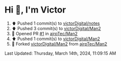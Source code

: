 <h1>Hi 👋, I'm Victor </h1>

<!--RECENT_ACTIVITY:start-->
1. ⬆️ Pushed 1 commit(s) to [victorDigital/notes](https://github.com/victorDigital/notes)<br>
2. ⬆️ Pushed 3 commit(s) to [victorDigital/Man2](https://github.com/victorDigital/Man2)<br>
3. 💪 Opened PR [#1](https://github.com/ajrpTec/Man2/pull/1) in [ajrpTec/Man2](https://github.com/ajrpTec/Man2)<br>
4. ⬆️ Pushed 1 commit(s) to [victorDigital/Man2](https://github.com/victorDigital/Man2)<br>
5. 🔱 Forked [victorDigital/Man2](https://github.com/victorDigital/Man2) from [ajrpTec/Man2](https://github.com/ajrpTec/Man2)<br>
<!--RECENT_ACTIVITY:end-->

<!--RECENT_ACTIVITY:last_update-->
Last Updated: Thursday, March 14th, 2024, 11:09:15 AM
<!--RECENT_ACTIVITY:last_update_end-->
